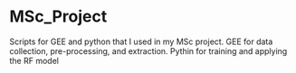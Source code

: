 # MSc_Project
Scripts for GEE and python that I used in my MSc project. GEE for data collection, pre-processing, and extraction. Pythin for training and applying the RF model
